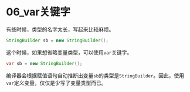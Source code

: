 # 06_var关键字

有些时候，类型的名字太长，写起来比较麻烦。

```java
StringBuilder sb = new StringBuilder();
```

这个时候，如果想省略变量类型，可以使用`var`关键字。

```java
var sb = new StringBuilder();
```

编译器会根据赋值语句自动推断出变量`sb`的类型是`StringBuilder`。因此，使用`var`定义变量，仅仅是少写了变量类型而已。